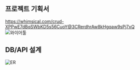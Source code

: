 ## **프로젝트 기획서**   
https://whimsical.com/crud-XPPwE7dBqSWbKD5s56CuoY@3CRerdhrAw8kHgqaw9sPj7xQ   
![와이어툴](https://user-images.githubusercontent.com/82797084/147442466-87e71117-580c-4a31-bf33-060a48ca6438.PNG)

## **DB/API 설계**   
![ER](https://user-images.githubusercontent.com/82797084/147442536-4743377f-0601-4d42-a083-afdd1daf3667.png)

